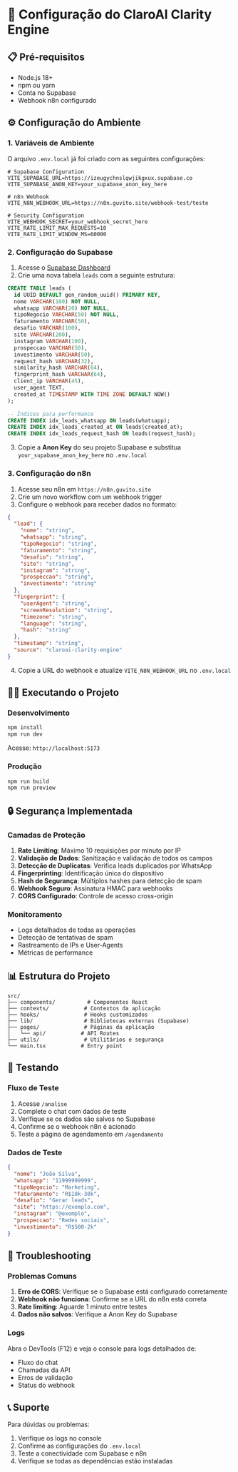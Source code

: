 # 🚀 Configuração do ClaroAI Clarity Engine

## 📋 Pré-requisitos

- Node.js 18+ 
- npm ou yarn
- Conta no Supabase
- Webhook n8n configurado

## ⚙️ Configuração do Ambiente

### 1. Variáveis de Ambiente

O arquivo `.env.local` já foi criado com as seguintes configurações:

```env
# Supabase Configuration
VITE_SUPABASE_URL=https://izeugychnslqwjikgxux.supabase.co
VITE_SUPABASE_ANON_KEY=your_supabase_anon_key_here

# n8n Webhook
VITE_N8N_WEBHOOK_URL=https://n8n.guvito.site/webhook-test/teste

# Security Configuration
VITE_WEBHOOK_SECRET=your_webhook_secret_here
VITE_RATE_LIMIT_MAX_REQUESTS=10
VITE_RATE_LIMIT_WINDOW_MS=60000
```

### 2. Configuração do Supabase

1. Acesse o [Supabase Dashboard](https://supabase.com/dashboard)
2. Crie uma nova tabela `leads` com a seguinte estrutura:

```sql
CREATE TABLE leads (
  id UUID DEFAULT gen_random_uuid() PRIMARY KEY,
  nome VARCHAR(100) NOT NULL,
  whatsapp VARCHAR(20) NOT NULL,
  tipoNegocio VARCHAR(50) NOT NULL,
  faturamento VARCHAR(50),
  desafio VARCHAR(100),
  site VARCHAR(200),
  instagram VARCHAR(100),
  prospeccao VARCHAR(50),
  investimento VARCHAR(50),
  request_hash VARCHAR(32),
  similarity_hash VARCHAR(64),
  fingerprint_hash VARCHAR(64),
  client_ip VARCHAR(45),
  user_agent TEXT,
  created_at TIMESTAMP WITH TIME ZONE DEFAULT NOW()
);

-- Índices para performance
CREATE INDEX idx_leads_whatsapp ON leads(whatsapp);
CREATE INDEX idx_leads_created_at ON leads(created_at);
CREATE INDEX idx_leads_request_hash ON leads(request_hash);
```

3. Copie a **Anon Key** do seu projeto Supabase e substitua `your_supabase_anon_key_here` no `.env.local`

### 3. Configuração do n8n

1. Acesse seu n8n em `https://n8n.guvito.site`
2. Crie um novo workflow com um webhook trigger
3. Configure o webhook para receber dados no formato:

```json
{
  "lead": {
    "nome": "string",
    "whatsapp": "string",
    "tipoNegocio": "string",
    "faturamento": "string",
    "desafio": "string",
    "site": "string",
    "instagram": "string",
    "prospeccao": "string",
    "investimento": "string"
  },
  "fingerprint": {
    "userAgent": "string",
    "screenResolution": "string",
    "timezone": "string",
    "language": "string",
    "hash": "string"
  },
  "timestamp": "string",
  "source": "claroai-clarity-engine"
}
```

4. Copie a URL do webhook e atualize `VITE_N8N_WEBHOOK_URL` no `.env.local`

## 🏃‍♂️ Executando o Projeto

### Desenvolvimento

```bash
npm install
npm run dev
```

Acesse: `http://localhost:5173`

### Produção

```bash
npm run build
npm run preview
```

## 🔒 Segurança Implementada

### Camadas de Proteção

1. **Rate Limiting**: Máximo 10 requisições por minuto por IP
2. **Validação de Dados**: Sanitização e validação de todos os campos
3. **Detecção de Duplicatas**: Verifica leads duplicados por WhatsApp
4. **Fingerprinting**: Identificação única do dispositivo
5. **Hash de Segurança**: Múltiplos hashes para detecção de spam
6. **Webhook Seguro**: Assinatura HMAC para webhooks
7. **CORS Configurado**: Controle de acesso cross-origin

### Monitoramento

- Logs detalhados de todas as operações
- Detecção de tentativas de spam
- Rastreamento de IPs e User-Agents
- Métricas de performance

## 📊 Estrutura do Projeto

```
src/
├── components/          # Componentes React
├── contexts/           # Contextos da aplicação
├── hooks/              # Hooks customizados
├── lib/                # Bibliotecas externas (Supabase)
├── pages/              # Páginas da aplicação
│   └── api/           # API Routes
├── utils/              # Utilitários e segurança
└── main.tsx           # Entry point
```

## 🧪 Testando

### Fluxo de Teste

1. Acesse `/analise`
2. Complete o chat com dados de teste
3. Verifique se os dados são salvos no Supabase
4. Confirme se o webhook n8n é acionado
5. Teste a página de agendamento em `/agendamento`

### Dados de Teste

```json
{
  "nome": "João Silva",
  "whatsapp": "11999999999",
  "tipoNegocio": "Marketing",
  "faturamento": "R$10k-30k",
  "desafio": "Gerar leads",
  "site": "https://exemplo.com",
  "instagram": "@exemplo",
  "prospeccao": "Redes sociais",
  "investimento": "R$500-2k"
}
```

## 🚨 Troubleshooting

### Problemas Comuns

1. **Erro de CORS**: Verifique se o Supabase está configurado corretamente
2. **Webhook não funciona**: Confirme se a URL do n8n está correta
3. **Rate limiting**: Aguarde 1 minuto entre testes
4. **Dados não salvos**: Verifique a Anon Key do Supabase

### Logs

Abra o DevTools (F12) e veja o console para logs detalhados de:
- Fluxo do chat
- Chamadas da API
- Erros de validação
- Status do webhook

## 📞 Suporte

Para dúvidas ou problemas:
1. Verifique os logs no console
2. Confirme as configurações do `.env.local`
3. Teste a conectividade com Supabase e n8n
4. Verifique se todas as dependências estão instaladas 